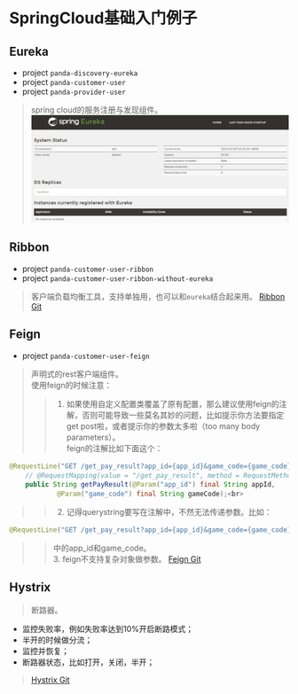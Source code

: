 # SpringCloud基础入门例子

## Eureka
* project `panda-discovery-eureka`
* project `panda-customer-user`
* project `panda-provider-user` <br>
>spring cloud的服务注册与发现组件。<br>
![](https://github.com/kyo-qin/panda/blob/master/panda-resources/images/eureka01.jpg)

## Ribbon
* project `panda-customer-user-ribbon`
* project `panda-customer-user-ribbon-without-eureka` <br>
>客户端负载均衡工具，支持单独用，也可以和`eureka`结合起来用。
>[Ribbon Git](https://github.com/Netflix/ribbon/wiki/Working-with-load-balancers)

## Feign
* project `panda-customer-user-feign` <br>
>声明式的rest客户端组件。<br>
>使用feign的时候注意：<br>
>>1. 如果使用自定义配置类覆盖了原有配置，那么建议使用feign的注解，否则可能导致一些莫名其妙的问题，比如提示你方法要指定get post啦，或者提示你的参数太多啦（too many body parameters）。<br>
>feign的注解比如下面这个：<br>
```java
@RequestLine("GET /get_pay_result?app_id={app_id}&game_code={game_code}") // 不用这个注解的话，在使用覆盖配置类的情况下会报错
    // @RequestMapping(value = "/get_pay_result", method = RequestMethod.GET)
    public String getPayResult(@Param("app_id") final String appId,
            @Param("game_code") final String gameCode);<br>
```
>>2. 记得querystring要写在注解中，不然无法传递参数。比如：<br>
```java
@RequestLine("GET /get_pay_result?app_id={app_id}&game_code={game_code}")
```
>>中的app_id和game_code。<br>
>>3. feign不支持复杂对象做参数。
>[Feign Git](https://github.com/OpenFeign/feign)

## Hystrix
>断路器。<br>
* 监控失败率，例如失败率达到10%开启断路模式；
* 半开的时候做分流；
* 监控并恢复；
* 断路器状态，比如打开，关闭，半开；

>[Hystrix Git](https://github.com/Netflix/Hystrix)
